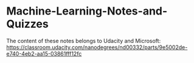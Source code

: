 # Machine-Learning-Notes-and-Quizzes
The  content of these notes belongs to Udacity and Microsoft: https://classroom.udacity.com/nanodegrees/nd00332/parts/9e5002de-e740-4eb2-aa15-03861fff12fc
